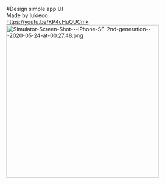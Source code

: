 #Design simple app UI
<br>
Made by lukieoo
<br>
https://youtu.be/KP4cHuQUCmk
<br>
<a href="https://imgrpost.com/image/Eixj7"><img src="https://i.imgrpost.com/imgr/2020/05/23/Simulator-Screen-Shot---iPhone-SE-2nd-generation---2020-05-24-at-00.27.48.png" alt="Simulator-Screen-Shot---iPhone-SE-2nd-generation---2020-05-24-at-00.27.48.png" border="0" height="400"/></a>

